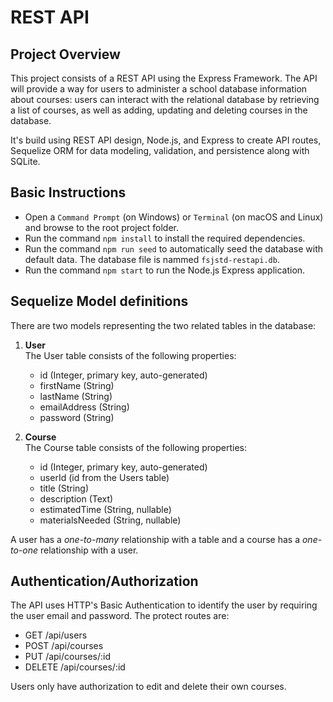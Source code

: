 # REST API
## Project Overview
This project consists of a REST API using the Express Framework. The API will provide a way for users to administer a school database information about courses: users can interact with the relational database by retrieving a list of courses, as well as adding, updating and deleting courses in the database.

It's build using REST API design, Node.js, and Express to create API routes, Sequelize ORM for data modeling, validation, and persistence along with SQLite.

## Basic Instructions
- Open a `Command Prompt` (on Windows) or `Terminal` (on macOS and Linux) and browse to the root project folder.
- Run the command `npm install` to install the required dependencies.
- Run the command `npm run seed` to automatically seed the database with default data. The database file is nammed `fsjstd-restapi.db`.
- Run the command `npm start` to run the Node.js Express application.

## Sequelize Model definitions
There are two models representing the two related tables in the database:
1. **User** <br>
The User table consists of the following properties:
    - id (Integer, primary key, auto-generated)
    - firstName (String)
    - lastName (String)
    - emailAddress (String)
    - password (String)

2. **Course** <br>
The Course table consists of the following properties:
    - id (Integer, primary key, auto-generated)
    - userId (id from the Users table)
    - title (String)
    - description (Text)
    - estimatedTime (String, nullable)
    - materialsNeeded (String, nullable)

A user has a *one-to-many* relationship with a table and a course has a *one-to-one* relationship with a user.

## Authentication/Authorization
The API uses HTTP's Basic Authentication to identify the user by requiring the user email and password. The protect routes are:
- GET /api/users
- POST /api/courses
- PUT /api/courses/:id
- DELETE /api/courses/:id

Users only have authorization to edit and delete their own courses.